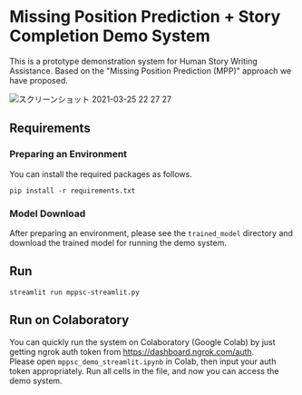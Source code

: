 # Missing Position Prediction + Story Completion Demo System

This is a prototype demonstration system for Human Story Writing Assistance.
Based on the "Missing Position Prediction (MPP)" approach we have proposed.

![スクリーンショット 2021-03-25 22 27 27](https://user-images.githubusercontent.com/2755894/112496809-6278ed80-8dc8-11eb-986c-d666c5a3b3cf.png)

## Requirements

### Preparing an Environment

You can install the required packages as follows.

`pip install -r requirements.txt`

### Model Download

After preparing an environment, please see the `trained_model` directory and download the trained model for running the demo system.

## Run

`streamlit run mppsc-streamlit.py`

## Run on Colaboratory

You can quickly run the system on Colaboratory (Google Colab) by just getting ngrok auth token from https://dashboard.ngrok.com/auth.  
Please open `mppsc_demo_streamlit.ipynb` in Colab, then input your auth token appropriately. 
Run all cells in the file, and now you can access the demo system.
